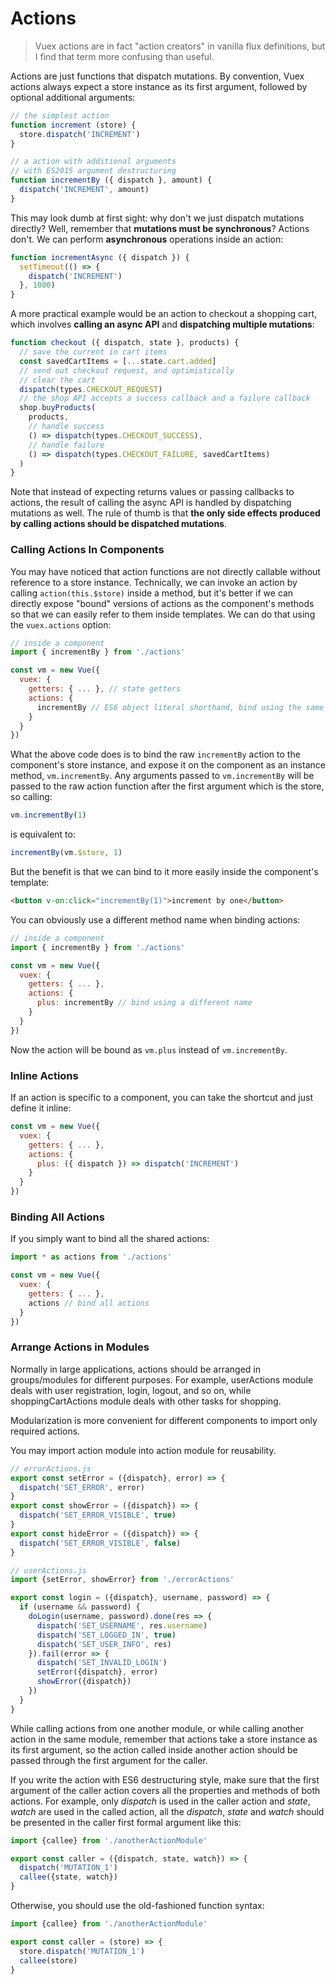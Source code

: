 # Actions

> Vuex actions are in fact "action creators" in vanilla flux definitions, but I find that term more confusing than useful.

Actions are just functions that dispatch mutations. By convention, Vuex actions always expect a store instance as its first argument, followed by optional additional arguments:

``` js
// the simplest action
function increment (store) {
  store.dispatch('INCREMENT')
}

// a action with additional arguments
// with ES2015 argument destructuring
function incrementBy ({ dispatch }, amount) {
  dispatch('INCREMENT', amount)
}
```

This may look dumb at first sight: why don't we just dispatch mutations directly? Well, remember that **mutations must be synchronous**? Actions don't. We can perform **asynchronous** operations inside an action:

``` js
function incrementAsync ({ dispatch }) {
  setTimeout(() => {
    dispatch('INCREMENT')
  }, 1000)
}
```

A more practical example would be an action to checkout a shopping cart, which involves **calling an async API** and **dispatching multiple mutations**:

``` js
function checkout ({ dispatch, state }, products) {
  // save the current in cart items
  const savedCartItems = [...state.cart.added]
  // send out checkout request, and optimistically
  // clear the cart
  dispatch(types.CHECKOUT_REQUEST)
  // the shop API accepts a success callback and a failure callback
  shop.buyProducts(
    products,
    // handle success
    () => dispatch(types.CHECKOUT_SUCCESS),
    // handle failure
    () => dispatch(types.CHECKOUT_FAILURE, savedCartItems)
  )
}
```

Note that instead of expecting returns values or passing callbacks to actions, the result of calling the async API is handled by dispatching mutations as well. The rule of thumb is that **the only side effects produced by calling actions should be dispatched mutations**.

### Calling Actions In Components

You may have noticed that action functions are not directly callable without reference to a store instance. Technically, we can invoke an action by calling `action(this.$store)` inside a method, but it's better if we can directly expose "bound" versions of actions as the component's methods so that we can easily refer to them inside templates. We can do that using the `vuex.actions` option:

``` js
// inside a component
import { incrementBy } from './actions'

const vm = new Vue({
  vuex: {
    getters: { ... }, // state getters
    actions: {
      incrementBy // ES6 object literal shorthand, bind using the same name
    }
  }
})
```

What the above code does is to bind the raw `incrementBy` action to the component's store instance, and expose it on the component as an instance method, `vm.incrementBy`. Any arguments passed to `vm.incrementBy` will be passed to the raw action function after the first argument which is the store, so calling:

``` js
vm.incrementBy(1)
```

is equivalent to:

``` js
incrementBy(vm.$store, 1)
```

But the benefit is that we can bind to it more easily inside the component's template:

``` html
<button v-on:click="incrementBy(1)">increment by one</button>
```

You can obviously use a different method name when binding actions:

``` js
// inside a component
import { incrementBy } from './actions'

const vm = new Vue({
  vuex: {
    getters: { ... },
    actions: {
      plus: incrementBy // bind using a different name
    }
  }
})
```

Now the action will be bound as `vm.plus` instead of `vm.incrementBy`.

### Inline Actions

If an action is specific to a component, you can take the shortcut and just define it inline:

``` js
const vm = new Vue({
  vuex: {
    getters: { ... },
    actions: {
      plus: ({ dispatch }) => dispatch('INCREMENT')
    }
  }
})
```

### Binding All Actions

If you simply want to bind all the shared actions:

``` js
import * as actions from './actions'

const vm = new Vue({
  vuex: {
    getters: { ... },
    actions // bind all actions
  }
})
```

### Arrange Actions in Modules

Normally in large applications, actions should be arranged in groups/modules for different purposes. For example, userActions module deals with user registration, login, logout, and so on, while shoppingCartActions module deals with other tasks for shopping.

Modularization is more convenient for different components to import only required actions.

You may import action module into action module for reusability.

```javascript
// errorActions.js
export const setError = ({dispatch}, error) => {
  dispatch('SET_ERROR', error)
}
export const showError = ({dispatch}) => {
  dispatch('SET_ERROR_VISIBLE', true)
}
export const hideError = ({dispatch}) => {
  dispatch('SET_ERROR_VISIBLE', false)
}
```

```javascript
// userActions.js
import {setError, showError} from './errorActions'

export const login = ({dispatch}, username, password) => {
  if (username && password) {
    doLogin(username, password).done(res => {
      dispatch('SET_USERNAME', res.username)
      dispatch('SET_LOGGED_IN', true)
      dispatch('SET_USER_INFO', res)
    }).fail(error => {
      dispatch('SET_INVALID_LOGIN')
      setError({dispatch}, error)
      showError({dispatch})
    })
  }
}

```

While calling actions from one another module, or while calling another action in the same module, remember that actions take a store instance as its first argument, so the action called inside another action should be passed through the first argument for the caller.

If you write the action with ES6 destructuring style, make sure that the first argument of the caller action covers all the properties and methods of both actions. For example, only *dispatch* is used in the caller action and *state*, *watch* are used in the called action, all the *dispatch*, *state* and *watch* should be presented in the caller first formal argument like this:

```javascript
import {callee} from './anotherActionModule'

export const caller = ({dispatch, state, watch}) => {
  dispatch('MUTATION_1')
  callee({state, watch})
}
```

Otherwise, you should use the old-fashioned function syntax:

```javascript
import {callee} from './anotherActionModule'

export const caller = (store) => {
  store.dispatch('MUTATION_1')
  callee(store)
}
```
